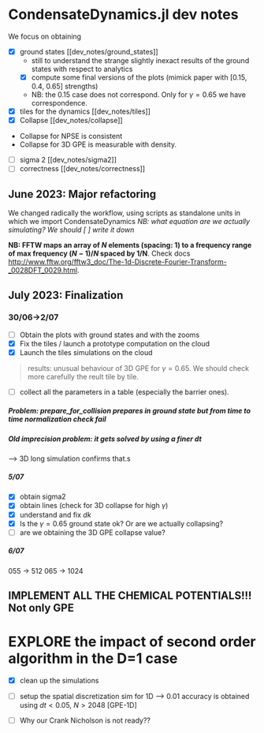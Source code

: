 # CondensateDynamics.jl dev notes
 We focus on obtaining
 - [x] ground states
[[dev_notes/ground_states]]
    - still to understand the strange slightly inexact results of the ground states with respect to analytics
    - [x] compute some final versions of the plots (mimick paper with [0.15, 0.4, 0.65] strengths)
    - NB: the 0.15 case does not correspond. Only for $\gamma = 0.65$ we have correspondence.
 - [x] tiles for the dynamics
[[dev_notes/tiles]]
- [x] Collapse 
[[dev_notes/collapse]]
 - Collapse for NPSE is consistent
 - Collapse for 3D GPE is measurable with density.
 - [ ] sigma 2
[[dev_notes/sigma2]]
- [ ] correctness
[[dev_notes/correctness]]
## June 2023: Major refactoring
We changed radically the workflow, using scripts as standalone units in which we import CondensateDynamics
_NB: what equation are we actually simulating? We should [ ] write it down_

**NB: FFTW maps an array of $N$ elements (spacing: $1$) to a frequency range of max frequency $(N-1)/N$ spaced by 1/N**.
Check docs http://www.fftw.org/fftw3_doc/The-1d-Discrete-Fourier-Transform-_0028DFT_0029.html.
## July 2023: Finalization
### 30/06->2/07
- [ ] Obtain the plots with ground states and with the zooms
- [x] Fix the tiles / launch a prototype computation on the cloud
- [x] Launch the tiles simulations on the cloud
> results: unusual behaviour of 3D GPE for $\gamma=0.65$. We should check more carefully the reult tile by tile.
- [ ] collect all the parameters in a table (especially the barrier ones).
##### Problem: prepare_for_collision prepares in ground state but from time to time normalization check fail

##### Old imprecision problem: it gets solved by using a finer $dt$
--> 3D long simulation confirms that.s


##### 5/07
- [x] obtain sigma2
- [x] obtain lines (check for 3D collapse for high $\gamma$)
- [x] understand and fix $dk$
- [x] Is the $\gamma=0.65$ ground state ok? Or are we actually collapsing?
- [ ] are we obtaining the 3D GPE collapse value?

##### 6/07
055 -> 512
065 -> 1024

## IMPLEMENT ALL THE CHEMICAL POTENTIALS!!! Not only GPE 


# EXPLORE the impact of second order algorithm in the D=1 case

- [x] clean up the simulations
- [ ] setup the spatial discretization sim for 1D
--> 0.01 accuracy is obtained using $dt<0.05$, $N>2048$ [GPE-1D]

- [ ] Why our Crank Nicholson is not ready??
